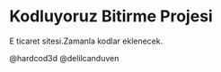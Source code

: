 # Kodluyoruz Bitirme Projesi

E ticaret sitesi.Zamanla kodlar eklenecek.

@hardcod3d @delilcanduven





